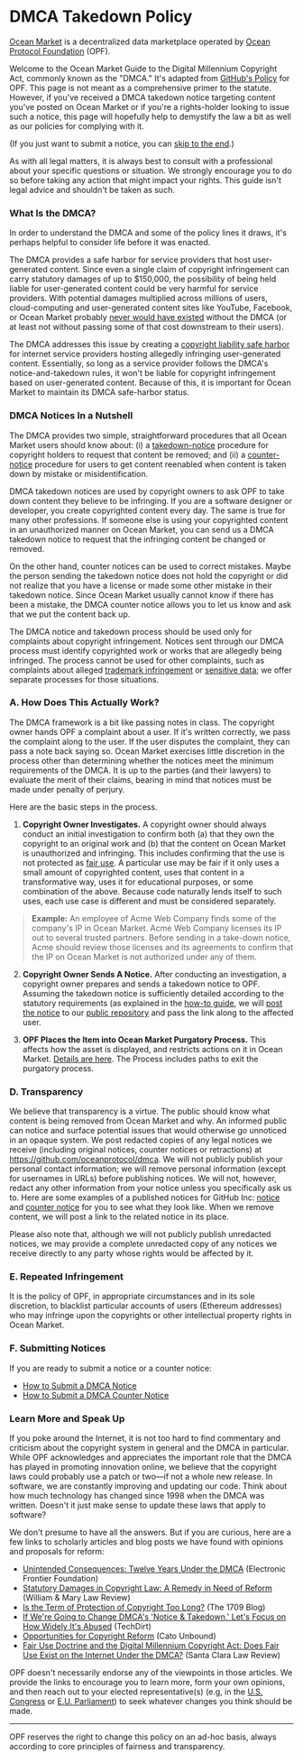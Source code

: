 # DMCA Takedown Policy

[Ocean Market](https://market.oceanprotocol.com) is a decentralized data marketplace operated by [Ocean Protocol Foundation](https://www.oceanprotocol.com) (OPF).

Welcome to the Ocean Market Guide to the Digital Millennium Copyright Act, commonly known as the "DMCA." It's adapted from [GitHub's Policy](https://github.com/github/docs/blob/main/content/github/site-policy/dmca-takedown-policy.md) for OPF. This page is not meant as a comprehensive primer to the statute. However, if you've received a DMCA takedown notice targeting content you've posted on Ocean Market or if you're a rights-holder looking to issue such a notice, this page will hopefully help to demystify the law a bit as well as our policies for complying with it.

(If you just want to submit a notice, you can [skip to the end](#f-submitting-notices).)

As with all legal matters, it is always best to consult with a professional about your specific questions or situation. We strongly encourage you to do so before taking any action that might impact your rights. This guide isn't legal advice and shouldn't be taken as such.

### What Is the DMCA?

In order to understand the DMCA and some of the policy lines it draws, it's perhaps helpful to consider life before it was enacted.

The DMCA provides a safe harbor for service providers that host user-generated content. Since even a single claim of copyright infringement can carry statutory damages of up to $150,000, the possibility of being held liable for user-generated content could be very harmful for service providers. With potential damages multiplied across millions of users, cloud-computing and user-generated content sites like YouTube, Facebook, or Ocean Market probably [never would have existed](https://arstechnica.com/tech-policy/2015/04/how-the-dmca-made-youtube/) without the DMCA (or at least not without passing some of that cost downstream to their users).

The DMCA addresses this issue by creating a [copyright liability safe harbor](https://www.copyright.gov/title17/92chap5.html#512) for internet service providers hosting allegedly infringing user-generated content. Essentially, so long as a service provider follows the DMCA's notice-and-takedown rules, it won't be liable for copyright infringement based on user-generated content. Because of this, it is important for Ocean Market to maintain its DMCA safe-harbor status.

### DMCA Notices In a Nutshell

The DMCA provides two simple, straightforward procedures that all Ocean Market users should know about: (i) a [takedown-notice](guide-to-submitting-a-dmca-takedown-notice) procedure for copyright holders to request that content be removed; and (ii) a [counter-notice](guide-to-submitting-a-dmca-counter-notice) procedure for users to get content reenabled when content is taken down by mistake or misidentification.

DMCA takedown notices are used by copyright owners to ask OPF to take down content they believe to be infringing. If you are a software designer or developer, you create copyrighted content every day. The same is true for many other professions. If someone else is using your copyrighted content in an unauthorized manner on Ocean Market, you can send us a DMCA takedown notice to request that the infringing content be changed or removed.

On the other hand, counter notices can be used to correct mistakes. Maybe the person sending the takedown notice does not hold the copyright or did not realize that you have a license or made some other mistake in their takedown notice. Since Ocean Market usually cannot know if there has been a mistake, the DMCA counter notice allows you to let us know and ask that we put the content back up.

The DMCA notice and takedown process should be used only for complaints about copyright infringement. Notices sent through our DMCA process must identify copyrighted work or works that are allegedly being infringed. The process cannot be used for other complaints, such as complaints about alleged [trademark infringement](ocean-market-trademark-policy.md) or [sensitive data](ocean-market-sensitive-data-removal-policy.md); we offer separate processes for those situations.

### A. How Does This Actually Work?

The DMCA framework is a bit like passing notes in class. The copyright owner hands OPF a complaint about a user. If it's written correctly, we pass the complaint along to the user. If the user disputes the complaint, they can pass a note back saying so. Ocean Market exercises little discretion in the process other than determining whether the notices meet the minimum requirements of the DMCA. It is up to the parties (and their lawyers) to evaluate the merit of their claims, bearing in mind that notices must be made under penalty of perjury.

Here are the basic steps in the process.

1. **Copyright Owner Investigates.** A copyright owner should always conduct an initial investigation to confirm both (a) that they own the copyright to an original work and (b) that the content on Ocean Market is unauthorized and infringing. This includes confirming that the use is not protected as [fair use](https://www.lumendatabase.org/topics/22). A particular use may be fair if it only uses a small amount of copyrighted content, uses that content in a transformative way, uses it for educational purposes, or some combination of the above. Because code naturally lends itself to such uses, each use case is different and must be considered separately.
> **Example:** An employee of Acme Web Company finds some of the company's IP in Ocean Market. Acme Web Company licenses its IP out to several trusted partners. Before sending in a take-down notice, Acme should review those licenses and its agreements to confirm that the IP on Ocean Market is not authorized under any of them.

2. **Copyright Owner Sends A Notice.** After conducting an investigation, a copyright owner prepares and sends a takedown notice to OPF. Assuming the takedown notice is sufficiently detailed according to the statutory requirements (as explained in the [how-to guide](guide-to-submitting-a-dmca-takedown-notice.md), we will [post the notice](#d-transparency) to our [public repository](https://github.com/oceanprotocol/dmca) and pass the link along to the affected user.

3. **OPF Places the Item into Ocean Market Purgatory Process.** This affects how the asset is displayed, and restricts actions on it in Ocean Market. [Details are here](ocean-market-purgatory-process.md). The Process includes paths to exit the purgatory process.



### D. Transparency

We believe that transparency is a virtue. The public should know what content is being removed from Ocean Market and why. An informed public can notice and surface potential issues that would otherwise go unnoticed in an opaque system. We post redacted copies of any legal notices we receive (including original notices, counter notices or retractions) at <https://github.com/oceanprotocol/dmca>. We will not publicly publish your personal contact information; we will remove personal information (except for usernames in URLs) before publishing notices. We will not, however, redact any other information from your notice unless you specifically ask us to. Here are some examples of a published notices for GitHub Inc: [notice](https://github.com/github/dmca/blob/master/2014/2014-05-28-Delicious-Brains.md) and [counter notice](https://github.com/github/dmca/blob/master/2014/2014-05-01-Pushwoosh-SDK-counternotice.md) for you to see what they look like. When we remove content, we will post a link to the related notice in its place.

Please also note that, although we will not publicly publish unredacted notices, we may provide a complete unredacted copy of any notices we receive directly to any party whose rights would be affected by it.

### E. Repeated Infringement

It is the policy of OPF, in appropriate circumstances and in its sole discretion, to blacklist particular accounts of users (Ethereum addresses) who may infringe upon the copyrights or other intellectual property rights in Ocean Market.

### F. Submitting Notices

If you are ready to submit a notice or a counter notice:
- [How to Submit a DMCA Notice](guide-to-submitting-a-dmca-takedown-notice.md)
- [How to Submit a DMCA Counter Notice](guide-to-submitting-a-dmca-counter-notice.md)

### Learn More and Speak Up

If you poke around the Internet, it is not too hard to find commentary and criticism about the copyright system in general and the DMCA in particular. While OPF acknowledges and appreciates the important role that the DMCA has played in promoting innovation online, we believe that the copyright laws could probably use a patch or two—if not a whole new release. In software, we are constantly improving and updating our code. Think about how much technology has changed since 1998 when the DMCA was written. Doesn't it just make sense to update these laws that apply to software?

We don't presume to have all the answers. But if you are curious, here are a few links to scholarly articles and blog posts we have found with opinions and proposals for reform:

- [Unintended Consequences: Twelve Years Under the DMCA](https://www.eff.org/wp/unintended-consequences-under-dmca) (Electronic Frontier Foundation)
- [Statutory Damages in Copyright Law: A Remedy in Need of Reform](https://papers.ssrn.com/sol3/papers.cfm?abstract_id=1375604) (William & Mary Law Review)
- [Is the Term of Protection of Copyright Too Long?](https://the1709blog.blogspot.com/2012/11/is-term-of-protection-of-copyright-too.html) (The 1709 Blog)
- [If We're Going to Change DMCA's 'Notice & Takedown,' Let's Focus on How Widely It's Abused](https://www.techdirt.com/articles/20140314/11350426579/if-were-going-to-change-dmcas-notice-takedown-lets-focus-how-widely-its-abused.shtml) (TechDirt)
- [Opportunities for Copyright Reform](https://www.cato-unbound.org/issues/january-2013/opportunities-copyright-reform) (Cato Unbound)
- [Fair Use Doctrine and the Digital Millennium Copyright Act: Does Fair Use Exist on the Internet Under the DMCA?](https://digitalcommons.law.scu.edu/lawreview/vol42/iss1/6/) (Santa Clara Law Review)

OPF doesn't necessarily endorse any of the viewpoints in those articles. We provide the links to encourage you to learn more, form your own opinions, and then reach out to your elected representative(s) (e.g, in the [U.S. Congress](https://www.govtrack.us/congress/members) or [E.U. Parliament](https://www.europarl.europa.eu/meps/en/home)) to seek whatever changes you think should be made.

----

OPF reserves the right to change this policy on an ad-hoc basis, always according to core principles of fairness and transparency.
